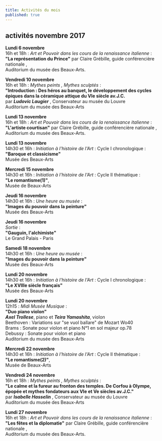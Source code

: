```yaml
---
title: Activités du mois
published: true
---
```


## activités novembre 2017  


**Lundi 6 novembre**   
16h et 18h : _Art et Pouvoir dans les cours de la renaissance italienne_ :  
**"La représentation du Prince"** par Claire Grébille, guide conférencière nationale ,  
Auditorium du musée des Beaux-Arts. 

**Vendredi 10 novembre**  
16h et 18h : _Mythes peints , Mythes sculptés_ :  
**"Introduction : Des héros au banquet, le développement des cycles épiques dans la céramique attique du VIe siècle av.J.C.**  
par **_Ludovic Laugier_** , Conservateur au musée du Louvre  
Auditorium du musée des Beaux-Arts 

**Lundi 13 novembre**   
16h et 18h : _Art et Pouvoir dans les cours de la renaissance italienne_ :  
**"L'artiste courtisan"** par Claire Grébille, guide conférencière nationale ,  
Auditorium du musée des Beaux-Arts.  


 **Lundi 13 novembre**  
14h30 et 16h : _Initiation à l'histoire de l'Art_ : Cycle I chronologique :  
**"Baroque et classicisme"**  
Musée des Beaux-Arts  

**Mercredi 15 novembre**  
14h30 et 16h : _Initiation à l'histoire de l'Art_ : Cycle II thématique :  
**"Le romantisme(1)"**,  
Musée de Beaux-Arts 

**Jeudi 16 novembre**  
14h30 et 16h : _Une heure au musée_ :  
**"Images du pouvoir dans la peinture"**  
Musée des Beaux-Arts  

**Jeudi 16 novembre**  
_Sortie_ :  
**"Gauguin, l'alchimiste"**  
Le Grand Palais - Paris  

**Samedi 18 novembre**  
14h30 et 16h : _Une heure au musée_ :  
**"Images du pouvoir dans la peinture"**  
Musée des Beaux-Arts 


**Lundi 20 novembre**   
14h30 et 16h : _Initiation à l'histoire de l'Art_ : Cycle I chronologique :  
**"Le XVIIIe siècle français"**  
Musée des Beaux-Arts  


**Lundi 20 novembre**  
12h15 : _Midi Musée Musique_ :  
**"Duo piano violon"**  
**_Axel Trollese_**, piano et **_Teira Yamashita_**, violon  
Beethoven : Variations sur "se vuol ballare" de Mozart Wo40  
Brams : Sonate pour violon et piano N°1 en sol majeur op.78  
Debussy : Sonate pour violon et piano  
Auditorium du musée des Beaux-Arts

  
**Mercredi 22 novembre**  
14h30 et 16h : _Initiation à l'histoire de l'Art_ : Cycle II thématique :  
**"Le romantisme(2)"**,  
Musée de Beaux-Arts  


**Vendredi 24 novembre**  
16h et 18h : _Mythes peints , Mythes sculptés_ :  
**"Le calme et la fureur au fronton des temples. De Corfou à Olympe, épopée et mythes fondateurs aux VIe et Ve siècles av.J.C."**   
par **_Isabelle Hasselin_** , Conservateur au musée du Louvre  
Auditorium du musée des Beaux-Arts 

 

**Lundi 27 novembre**  
16h et 18h : _Art et Pouvoir dans les cours de la renaissance italienne_ :  
**"Les fêtes et la diplomatie"** par Claire Grébille, guide conférencière nationale ,  
Auditorium du musée des Beaux-Arts.   




 
 